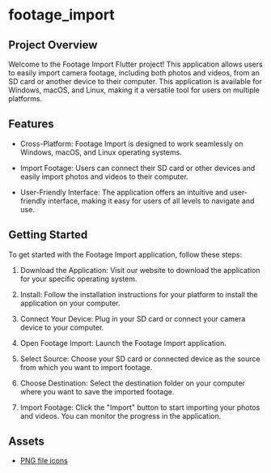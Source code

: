 # footage_import

## Project Overview

Welcome to the Footage Import Flutter project! This application allows users to easily import camera footage, including both photos and videos, from an SD card or another device to their computer. This application is available for Windows, macOS, and Linux, making it a versatile tool for users on multiple platforms.

## Features

- Cross-Platform: Footage Import is designed to work seamlessly on Windows, macOS, and Linux operating systems.

- Import Footage: Users can connect their SD card or other devices and easily import photos and videos to their computer.

- User-Friendly Interface: The application offers an intuitive and user-friendly interface, making it easy for users of all levels to navigate and use.

## Getting Started

To get started with the Footage Import application, follow these steps:

1. Download the Application: Visit our website to download the application for your specific operating system.

2. Install: Follow the installation instructions for your platform to install the application on your computer.

3. Connect Your Device: Plug in your SD card or connect your camera device to your computer.

4. Open Footage Import: Launch the Footage Import application.

5. Select Source: Choose your SD card or connected device as the source from which you want to import footage.

6. Choose Destination: Select the destination folder on your computer where you want to save the imported footage.

7. Import Footage: Click the "Import" button to start importing your photos and videos. You can monitor the progress in the application.

## Assets

- [PNG file icons](https://www.flaticon.com/free-icons/png-file)
